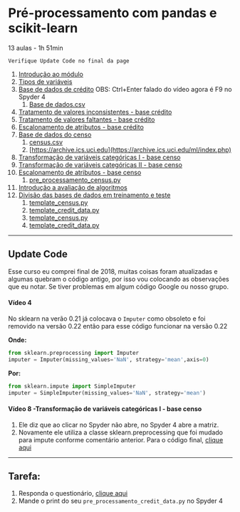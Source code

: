 # Pré-processamento com pandas e scikit-learn 

13 aulas - 1h 51min

    Verifique Update Code no final da page

1. [Introdução ao módulo](https://drive.google.com/file/d/1lMHwGvXz1iszWP1ylfwB-6ElvstG7Mud/view?usp=sharing)
1. [Tipos de variáveis](https://drive.google.com/file/d/1JEXgBLmJ4oRQyTaVBQ-AlzzbuMBQgVPV/view?usp=sharing)
1. [Base de dados de crédito](https://drive.google.com/file/d/1CS5zC0_BiXqUO5NjV9R0nOVWMAwBqTr9/view?usp=sharing)
    OBS: Ctrl+Enter falado do vídeo agora é F9 no Spyder 4
    1. [Base de dados.csv](https://drive.google.com/file/d/1vnzPUbuXAqllhzlupWZMQOxEzCuxuuma/view?usp=sharing)
1. [Tratamento de valores inconsistentes - base crédito](https://drive.google.com/file/d/1wOKK3DILnpjTQhbV61EsCuCt32hJ0yQz/view?usp=sharing)
1. [Tratamento de valores faltantes - base crédito](https://drive.google.com/file/d/1h5lunAWrdBdfiIRykOKJZxOPdAo_q4_j/view?usp=sharing)
1. [Escalonamento de atributos - base crédito](https://drive.google.com/file/d/1L6Mmv8qGQVhI_8-3OO7RptPCza3v8AUZ/view?usp=sharing)
1. [Base de dados do censo](https://drive.google.com/file/d/1yyx6-JcSRzQaQCNMlV702qu4XwgDsYCA/view?usp=sharing)
    1. [census.csv](https://drive.google.com/file/d/1P5yk7G23AlQz-EjE-6ewJUeQLQmWQ-yB/view?usp=sharing)
    1. [https://archive.ics.uci.edu](https://archive.ics.uci.edu/ml/index.php)
1. [Transformação de variáveis categóricas I - base censo](https://drive.google.com/file/d/1Ttm31iKmIusZ3gLy80nrrEfBMMl9J5Ab/view?usp=sharing)
1. [Transformação de variáveis categóricas II - base censo](https://drive.google.com/file/d/1zEzz-W9lALrQYTDj3w7JwHOkM2qU_no9/view?usp=sharing)
1. [Escalonamento de atributos - base censo](https://drive.google.com/file/d/1CUOMyd-wNTVhi57Y3Tv7wHnhD26R93ZR/view?usp=sharing)
    1. [pre_processamento_census.py](https://drive.google.com/file/d/1jU0WlG1LcAoB3NG2sLw4adOXZMeS9tDK/view?usp=sharing)
1. [Introdução a avaliação de algoritmos](https://drive.google.com/file/d/1vFh_rPTste_NjmfHcj9FkrO0cp-6zqTA/view?usp=sharing)
1. [Divisão das bases de dados em treinamento e teste](https://drive.google.com/file/d/15MLl1PuSrlsiwexYakUdGM4IrF9ZdYlN/view?usp=sharing)
    1. [template_census.py](https://drive.google.com/file/d/1R6Cckd6doCYiu7FD_ulNbzHKpn9vRTV4/view?usp=sharing)
    1. [template_credit_data.py](https://drive.google.com/file/d/1OH61SmWBDIa8lYJI9n6tqGK0G_ZLc7zO/view?usp=sharing)
    1. [template_census.py](https://drive.google.com/file/d/1BKwx-rg3s2B3kHtpKYX9ZPbH5qwU0sko/view?usp=sharing)
    1. [template_credit_data.py](https://drive.google.com/file/d/1ewvhMfjeHHtYJoNGYiDsW8o6H6hBBF09/view?usp=sharing)



--------------
## Update Code

Esse curso eu comprei final de 2018, muitas coisas foram atualizadas e algumas quebram o código antigo, por isso vou colocando as observações que eu notar. Se tiver problemas em algum código Google ou nosso grupo.

#### Vídeo 4
No sklearn na verão 0.21 já colocava o ```Imputer``` como obsoleto e foi removido na versão 0.22 então para esse código funcionar na versão 0.22

**Onde:**
```python
from sklearn.preprocessing import Imputer
imputer = Imputer(missing_values='NaN', strategy='mean',axis=0)
```

**Por:**
```python
from sklearn.impute import SimpleImputer
imputer = SimpleImputer(missing_values='NaN', strategy='mean')
```

#### Vídeo 8 -Transformação de variáveis categóricas I - base censo
1. Ele diz que ao clicar no Spyder não abre, no Spyder 4 abre a matriz.
1. Novamente ele utiliza a classe sklearn.preprocessing que foi mudado para impute conforme comentário anterior.
Para o código final, [clique aqui](https://github.com/dorathoto/Python-Atibaia/blob/master/DataScience/source/Secao%203%20-%20Pre-processamento%20com%20Pandas%20e%20scikit-learm/pre_processamento_census.py)


-------------

## Tarefa:
1. Responda o questionário, [clique aqui](https://forms.gle/FaQqSkqMzRmF4b397)
1. Mande o print do seu ```pre_processamento_credit_data.py``` no Spyder 4